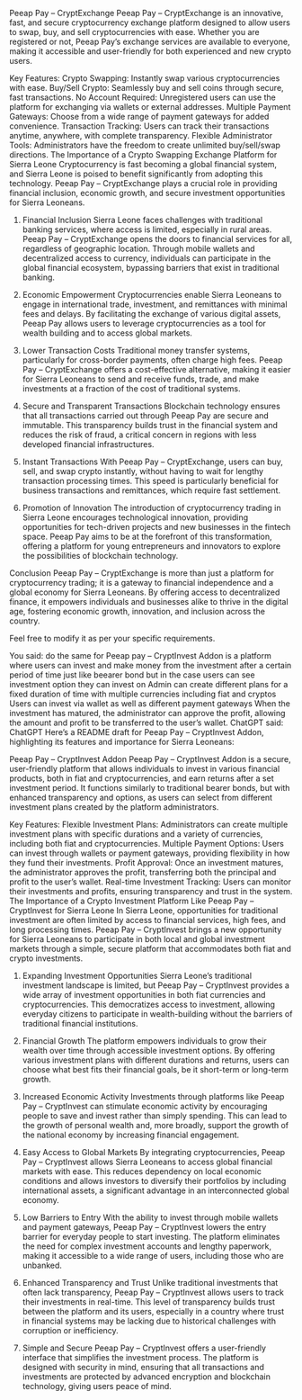 Peeap Pay – CryptExchange
Peeap Pay – CryptExchange is an innovative, fast, and secure cryptocurrency exchange platform designed to allow users to swap, buy, and sell cryptocurrencies with ease. Whether you are registered or not, Peeap Pay’s exchange services are available to everyone, making it accessible and user-friendly for both experienced and new crypto users.

Key Features:
Crypto Swapping: Instantly swap various cryptocurrencies with ease.
Buy/Sell Crypto: Seamlessly buy and sell coins through secure, fast transactions.
No Account Required: Unregistered users can use the platform for exchanging via wallets or external addresses.
Multiple Payment Gateways: Choose from a wide range of payment gateways for added convenience.
Transaction Tracking: Users can track their transactions anytime, anywhere, with complete transparency.
Flexible Administrator Tools: Administrators have the freedom to create unlimited buy/sell/swap directions.
The Importance of a Crypto Swapping Exchange Platform for Sierra Leone
Cryptocurrency is fast becoming a global financial system, and Sierra Leone is poised to benefit significantly from adopting this technology. Peeap Pay – CryptExchange plays a crucial role in providing financial inclusion, economic growth, and secure investment opportunities for Sierra Leoneans.

1. Financial Inclusion
Sierra Leone faces challenges with traditional banking services, where access is limited, especially in rural areas. Peeap Pay – CryptExchange opens the doors to financial services for all, regardless of geographic location. Through mobile wallets and decentralized access to currency, individuals can participate in the global financial ecosystem, bypassing barriers that exist in traditional banking.

2. Economic Empowerment
Cryptocurrencies enable Sierra Leoneans to engage in international trade, investment, and remittances with minimal fees and delays. By facilitating the exchange of various digital assets, Peeap Pay allows users to leverage cryptocurrencies as a tool for wealth building and to access global markets.

3. Lower Transaction Costs
Traditional money transfer systems, particularly for cross-border payments, often charge high fees. Peeap Pay – CryptExchange offers a cost-effective alternative, making it easier for Sierra Leoneans to send and receive funds, trade, and make investments at a fraction of the cost of traditional systems.

4. Secure and Transparent Transactions
Blockchain technology ensures that all transactions carried out through Peeap Pay are secure and immutable. This transparency builds trust in the financial system and reduces the risk of fraud, a critical concern in regions with less developed financial infrastructures.

5. Instant Transactions
With Peeap Pay – CryptExchange, users can buy, sell, and swap crypto instantly, without having to wait for lengthy transaction processing times. This speed is particularly beneficial for business transactions and remittances, which require fast settlement.

6. Promotion of Innovation
The introduction of cryptocurrency trading in Sierra Leone encourages technological innovation, providing opportunities for tech-driven projects and new businesses in the fintech space. Peeap Pay aims to be at the forefront of this transformation, offering a platform for young entrepreneurs and innovators to explore the possibilities of blockchain technology.

Conclusion
Peeap Pay – CryptExchange is more than just a platform for cryptocurrency trading; it is a gateway to financial independence and a global economy for Sierra Leoneans. By offering access to decentralized finance, it empowers individuals and businesses alike to thrive in the digital age, fostering economic growth, innovation, and inclusion across the country.

Feel free to modify it as per your specific requirements.






You said:
do the same for Peeap pay  – CryptInvest Addon is a platform where users can invest and make money from the investment after a certain period of time just like beearer bond but in the case users can see investment option they can invest on 
Admin can create different plans for a fixed duration of time with multiple currencies including fiat and cryptos
Users can invest via wallet as well as different payment gateways
When the investment has matured, the administrator can approve the profit, allowing the amount and profit to be transferred to the user’s wallet.
ChatGPT said:
ChatGPT
Here’s a README draft for Peeap Pay – CryptInvest Addon, highlighting its features and importance for Sierra Leoneans:

Peeap Pay – CryptInvest Addon
Peeap Pay – CryptInvest Addon is a secure, user-friendly platform that allows individuals to invest in various financial products, both in fiat and cryptocurrencies, and earn returns after a set investment period. It functions similarly to traditional bearer bonds, but with enhanced transparency and options, as users can select from different investment plans created by the platform administrators.

Key Features:
Flexible Investment Plans: Administrators can create multiple investment plans with specific durations and a variety of currencies, including both fiat and cryptocurrencies.
Multiple Payment Options: Users can invest through wallets or payment gateways, providing flexibility in how they fund their investments.
Profit Approval: Once an investment matures, the administrator approves the profit, transferring both the principal and profit to the user’s wallet.
Real-time Investment Tracking: Users can monitor their investments and profits, ensuring transparency and trust in the system.
The Importance of a Crypto Investment Platform Like Peeap Pay – CryptInvest for Sierra Leone
In Sierra Leone, opportunities for traditional investment are often limited by access to financial services, high fees, and long processing times. Peeap Pay – CryptInvest brings a new opportunity for Sierra Leoneans to participate in both local and global investment markets through a simple, secure platform that accommodates both fiat and crypto investments.

1. Expanding Investment Opportunities
Sierra Leone’s traditional investment landscape is limited, but Peeap Pay – CryptInvest provides a wide array of investment opportunities in both fiat currencies and cryptocurrencies. This democratizes access to investment, allowing everyday citizens to participate in wealth-building without the barriers of traditional financial institutions.

2. Financial Growth
The platform empowers individuals to grow their wealth over time through accessible investment options. By offering various investment plans with different durations and returns, users can choose what best fits their financial goals, be it short-term or long-term growth.

3. Increased Economic Activity
Investments through platforms like Peeap Pay – CryptInvest can stimulate economic activity by encouraging people to save and invest rather than simply spending. This can lead to the growth of personal wealth and, more broadly, support the growth of the national economy by increasing financial engagement.

4. Easy Access to Global Markets
By integrating cryptocurrencies, Peeap Pay – CryptInvest allows Sierra Leoneans to access global financial markets with ease. This reduces dependency on local economic conditions and allows investors to diversify their portfolios by including international assets, a significant advantage in an interconnected global economy.

5. Low Barriers to Entry
With the ability to invest through mobile wallets and payment gateways, Peeap Pay – CryptInvest lowers the entry barrier for everyday people to start investing. The platform eliminates the need for complex investment accounts and lengthy paperwork, making it accessible to a wide range of users, including those who are unbanked.

6. Enhanced Transparency and Trust
Unlike traditional investments that often lack transparency, Peeap Pay – CryptInvest allows users to track their investments in real-time. This level of transparency builds trust between the platform and its users, especially in a country where trust in financial systems may be lacking due to historical challenges with corruption or inefficiency.

7. Simple and Secure
Peeap Pay – CryptInvest offers a user-friendly interface that simplifies the investment process. The platform is designed with security in mind, ensuring that all transactions and investments are protected by advanced encryption and blockchain technology, giving users peace of mind.
